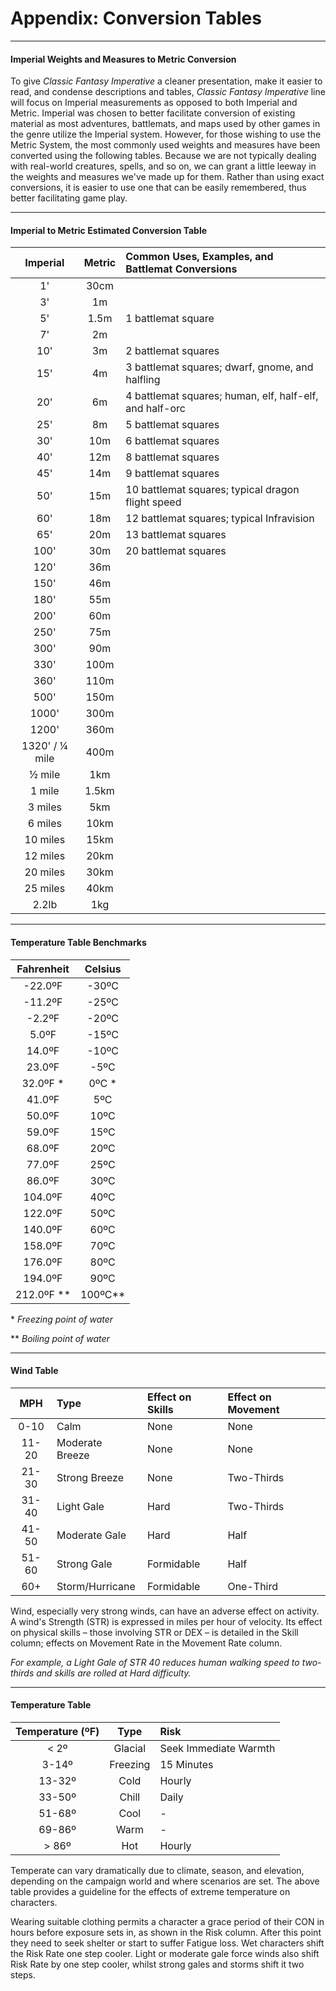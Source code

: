 # Appendix: Conversion Tables

---
#### Imperial Weights and Measures to Metric Conversion

To give _Classic Fantasy Imperative_ a cleaner presentation, make it easier to read, and condense descriptions and tables, _Classic Fantasy Imperative_ line will focus on Imperial measurements as opposed to both Imperial and Metric. Imperial was chosen to better facilitate conversion of existing material as most adventures, battlemats, and maps used by other games in the genre utilize the Imperial system. However, for those wishing to use the Metric System, the most commonly used weights and measures have been converted using the following tables. Because we are not typically dealing with real-world creatures, spells, and so on, we can grant a little leeway in the weights and measures we've made up for them. Rather than using exact conversions, it is easier to use one that can be easily remembered, thus better facilitating game play.

---
#### Imperial to Metric Estimated Conversion Table

| Imperial | Metric | Common Uses, Examples, and Battlemat Conversions |
| :-: | :-: | :-- |
| 1' | 30cm | |
| 3' | 1m | |
| 5' | 1.5m | 1 battlemat square |
| 7' | 2m | |
| 10' | 3m | 2 battlemat squares |
| 15' | 4m | 3 battlemat squares; dwarf, gnome, and halfling |
| 20' | 6m | 4 battlemat squares; human, elf, half-elf, and half-orc |
| 25' | 8m | 5 battlemat squares |
| 30' | 10m | 6 battlemat squares |
| 40' | 12m | 8 battlemat squares |
| 45' | 14m | 9 battlemat squares |
| 50' | 15m | 10 battlemat squares; typical dragon flight speed |
| 60' | 18m | 12 battlemat squares; typical Infravision |
| 65' | 20m | 13 battlemat squares |
| 100' | 30m | 20 battlemat squares |
| 120' | 36m | |
| 150' | 46m | |
| 180' | 55m | |
| 200' | 60m | |
| 250' | 75m | |
| 300' | 90m | |
| 330' | 100m | |
| 360' | 110m | |
| 500' | 150m | |
| 1000' | 300m | |
| 1200' | 360m | |
| 1320' / ¼ mile | 400m | |
| ½ mile | 1km | |
| 1 mile | 1.5km | |
| 3 miles | 5km | |
| 6 miles | 10km | |
| 10 miles | 15km | |
| 12 miles | 20km | |
| 20 miles | 30km | |
| 25 miles | 40km | |
| 2.2lb | 1kg | |

---
#### Temperature Table Benchmarks

| Fahrenheit | Celsius | 
| :-: | :-: |
| -22.0ºF | -30ºC | |
| -11.2ºF | -25ºC | |
| -2.2ºF | -20ºC | |
| 5.0ºF | -15ºC | |
| 14.0ºF | -10ºC | |
| 23.0ºF | -5ºC | |
| 32.0ºF \* | 0ºC \* | |
| 41.0ºF | 5ºC | |
| 50.0ºF | 10ºC | |
| 59.0ºF | 15ºC | |
| 68.0ºF | 20ºC | |
| 77.0ºF | 25ºC | |
| 86.0ºF | 30ºC | |
| 104.0ºF | 40ºC ||
| 122.0ºF | 50ºC | |
| 140.0ºF | 60ºC | |
| 158.0ºF | 70ºC | |
| 176.0ºF | 80ºC | |
| 194.0ºF | 90ºC | |
| 212.0ºF \*\*  | 100ºC\*\* | 

\* _Freezing point of water_

\*\* _Boiling point of water_

---
#### Wind Table

| MPH | Type | Effect on Skills | Effect on Movement |
| :-: | :-- | :-- | :-- |
| 0-10 | Calm | None | None |
| 11-20 | Moderate Breeze | None | None |
| 21-30 | Strong Breeze | None | Two-Thirds |
| 31-40 | Light Gale | Hard | Two-Thirds |
| 41-50 | Moderate Gale | Hard | Half |
| 51-60 | Strong Gale | Formidable | Half |
| 60+ | Storm/Hurricane | Formidable | One-Third |

Wind, especially very strong winds, can have an adverse effect on activity. A wind's Strength (STR) is expressed in miles per hour of velocity. Its effect on physical skills – those involving STR or DEX – is detailed in the Skill column; effects on Movement Rate in the Movement Rate column.
 
_For example, a Light Gale of STR 40 reduces human walking speed to two-thirds and skills are rolled at Hard difficulty._

---
#### Temperature Table

| Temperature (ºF) | Type | Risk |
| :-: | :-: | :-- |
| < 2º | Glacial | Seek Immediate Warmth |
| 3-14º | Freezing | 15 Minutes |
| 13-32º | Cold | Hourly |
| 33-50º | Chill | Daily |
| 51-68º | Cool | - |
| 69-86º | Warm | - |
| > 86º | Hot | Hourly |

Temperate can vary dramatically due to climate, season, and elevation, depending on the campaign world and where scenarios are set. The above table provides a guideline for the effects of extreme temperature on characters.

Wearing suitable clothing permits a character a grace period of their CON in hours before exposure sets in, as shown in the Risk column. After this point they need to seek shelter or start to suffer Fatigue loss. Wet characters shift the Risk Rate one step cooler. Light or moderate gale force winds also shift Risk Rate by one step cooler, whilst strong gales and storms shift it two steps.